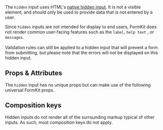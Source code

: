 <InputPageHero
title="Hidden input"
icon="IconInputHidden"
:pro="false"
project-price=""
data-price=""></InputPageHero>

The `hidden` input uses HTML's [native hidden input](https://developer.mozilla.org/en-US/docs/Web/HTML/Element/input/hidden). It is not a visible element, and should only be used to provide data that is not entered by a user.

<example
name="Hidden input"
file="/_content/examples/hidden/hidden"
tabs="html,render"
langs="vue"></example>

<callout type="warning">
Since <code>hidden</code> inputs are not intended for display to end users, FormKit does not render common user-facing features such as the <code>label</code>, <code>help text</code> , or <code>messages</code>.<br><br>Validation rules can still be applied to a hidden input that will prevent a form from submitting, but please note that the errors will not be displayed on this hidden input.
</callout>

## Props & Attributes

The `hidden` input has no unique props but can make use of the following universal
FormKit props.

<reference-table :without="['help', 'label', 'errors']">
</reference-table>

## Composition keys

Hidden inputs do not render all of the surrounding markup typical of other inputs. As such, most composition keys do not apply.

<reference-table type="compositionKeys" primary="composition-key" :without="['outer', 'wrapper', 'label', 'inner', 'help', 'messages', 'message', 'prefix', 'suffix']"></reference-table>
